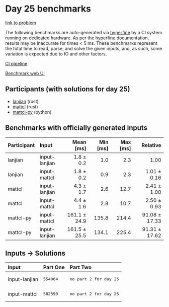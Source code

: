# Day 25 benchmarks

[link to problem](https://adventofcode.com/2023/day/25)

The following benchmarks are auto-generated via
[hyperfine](https://github.com/sharkdp/hyperfine) by a CI system running on
dedicated hardware. As per the hyperfine documentation, results may be
inaccurate for times < 5 ms. These benchmarks represent the total time to read,
parse, and solve the given inputs, and, as such, some variation is expected due
to IO and other factors.

[CI pipeline](http://ci.papercode.net:8080/teams/main/pipelines/aoc2023)

[Benchmark web UI](https://aoc.ancalagon.black)


## Participants (with solutions for day 25)

- [lanjian](https://github.com/lanjian/aoc-2023) (rust)
- [mattcl](https://github.com/mattcl/aoc2023) (rust)
- [mattcl-py](https://github.com/mattcl/aoc2023-py) (python)


## Benchmarks with officially generated inputs

| Participant | Input | Mean [ms] | Min [ms] | Max [ms] | Relative |
|:---|:---|---:|---:|---:|---:|
| lanjian | input-lanjian | 1.8 ± 0.2 | 1.0 | 2.3 | 1.00 |
| lanjian | input-mattcl | 1.8 ± 0.2 | 0.9 | 2.3 | 1.01 ± 0.16 |
| mattcl | input-lanjian | 4.3 ± 1.7 | 2.6 | 12.7 | 2.41 ± 1.00 |
| mattcl | input-mattcl | 4.4 ± 1.6 | 2.8 | 10.7 | 2.50 ± 0.93 |
| mattcl-py | input-mattcl | 161.1 ± 24.9 | 135.8 | 214.4 | 91.08 ± 17.33 |
| mattcl-py | input-lanjian | 161.5 ± 25.5 | 134.1 | 225.4 | 91.31 ± 17.62 |


## Inputs -> Solutions

| Input | Part One | Part Two |
|:---|:---|:---|
|input-lanjian|<pre>554064</pre>|<pre>no part 2 for day 25</pre>|
|input-mattcl|<pre>582590</pre>|<pre>no part 2 for day 25</pre>|